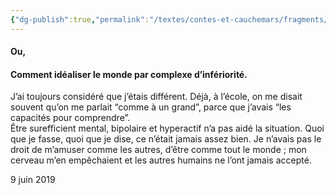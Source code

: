 ```yaml
---
{"dg-publish":true,"permalink":"/textes/contes-et-cauchemars/fragments/lettre-ouverte-d-un-monstre-a-une-deesse/","created":"2024-12-16T13:46:39.331+01:00","updated":"2024-05-25T08:29:49.170+02:00"}
---
```




#### Ou,
#### Comment idéaliser le monde par complexe d’infériorité.

J’ai toujours considéré que j’étais différent. Déjà, à l’école, on me disait souvent qu’on me parlait “comme à un grand”, parce que j’avais “les capacités pour comprendre”.  
Être surefficient mental, bipolaire et hyperactif n’a pas aidé la situation. Quoi que je fasse, quoi que je dise, ce n’était jamais assez bien. Je n’avais pas le droit de m’amuser comme les autres, d’être comme tout le monde ; mon cerveau m’en empêchaient et les autres humains ne l’ont jamais accepté.

9 juin 2019